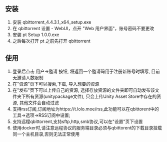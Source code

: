 ## 安装
1. 安装 qbittorrent_4.4.3.1_x64_setup.exe
2. 在 qbittorrent 设置 - WebUI，点开 "Web 用户界面"，账号密码不要更改
3. 安装 pt Setup 1.0.0.exe
4. 之后每次打开 pt 之前先打开 qbittorrent

## 使用
1. 登录后点击 用户->邀请 按钮, 将返回一个邀请码用于注册新账号时填写, 目前无邀请人数限制
2. 在"资源"页下可以搜索,下载, 导入想要的资源
3. 在"发布"页下可以上传自己的资源, 选择存放资源的文件夹即可自动发布该文件夹下所有资源(unitypackage文件), 只会上传Unity Asset Store中存在的资源, 其他文件会自动过滤
4. 支持rss订阅,订阅地址为https://t.lolo.moe/rss,此功能可以在qbittorent中的工具->选项->RSS订阅中设置;
5. 支持远程qbittorrent,支持sftp,http,smb协议,可以在"设置"页下设置
6. 使用docker时,请注意远程协议的服务端目录必须与qbittorent的下载目录挂载同一个主机目录,否则无法正常使用

